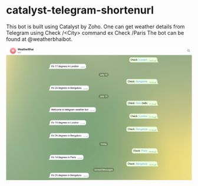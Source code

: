 # catalyst-telegram-shortenurl
This bot is built using Catalyst by Zoho. One can get weather details from Telegram using Check /&lt;City> command ex Check /Paris
The bot can be found at @weatherbhaibot.



![alt text](https://github.com/shankar-tester901/catalyst-telegram-shortenurl/blob/main/weatherbotapp/weatherbhai.png)
